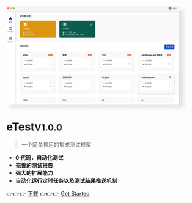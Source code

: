 <img src="./img/home.jpeg" width="90%" style="box-shadow: 10px 10px 10px rgba(0,0,0,0.1)" />

# eTest<small>V1.0.0</small>

> 一个简单易用的集成测试框架


-   **0 代码，自动化测试**
-   **完善的测试报告**
-   **强大的扩展能力**
-   **自动化运行定时任务以及测试结果推送机制**




👉👉👉 [下载](https://github.com/alltheblue/docs/releases)
👉👉👉 [Get Started](https://alltheblue.github.io/docs/#/application/example)



<!-- **一个集成 ui 还原测试、ete 页面测试、api 接口测试、压力测试的集成测试工具** -->


<!-- ![home](./img/home.jpeg '::etest-col-8')



👉👉👉[立即体验🔗](https://alltheblue.github.io/docs/) -->


<!-- ### 下载

[立即体验下载](https://github.com/onepiece-smile/docs/releases)

### 开发的初衷

市面上的测试工具种类很多，很少有一个能同时满足 ui、ete、api、压力测试的测试工具；而且市面上的很多测试工具对测试人员都有一定的编码能力要求，导致很多测试人员对自动化测试望而却步；我们在思考，有没有方法可以实现，不需要测试人员编码，依旧可以实现的测试方式，而且可以同时集成的测试任务，自动化定时跑测试任务，生成测试报告并自动推送到测试开发人员手中，测试人员从此告别繁琐的且重复的测试操作，让测试变的有趣，真正提升测试人员的测试效率。

### 现状

1. 开发完成 ui 页面开发后，ui 需要多次介入与开发一起对静态页面的还原度校验，导致开发中沟通成本过高，压缩了开发人员开发其他项目的时间
2. 上线前没有 ui、ete、api、压力测试 测试报告，无法项目的稳定性评估
3. 每次上线后，测试需要对页面进行回归测试，每次上线回归测试都是对页面进行重复的操作，人为操作很容易遗漏到一些测试，出错率比较高
4. 线上的正式运行的项目，无法对接口、以及接口负载的稳定性作出实时评估

### 解决的痛点

1. 集成 UI 还原测试，ete 测试，api 接口测试，压力测试，所有测试任务在一个应用完成，后期生成一套完整的测试报告，极大的完善测试对上线项目的分析评估水平
2. 低代码或无代码，极大的提高了测试的开发自动化的效率，而且可移植性较高，极大的提高了测试的测试效率
3. 定时任务，可定制化的消息推送，随时随地都可以对正在运行的项目状态了如指掌。
 -->
